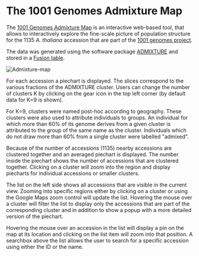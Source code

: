 The 1001 Genomes Admixture Map
==
The [1001 Genomes Admixture Map](http://gregor-mendel-institute.github.io/1001-admixture-map/) is an interactive web-based tool, that allows to interactively explore the fine-scale picture of population structure for the 1135 _A. thaliana_ accession that are part of the [1001 genomes project](http://1001genomes.org/).

The data was generated using the software package [ADMIXTURE](https://www.genetics.ucla.edu/software/admixture/) and stored in a [Fusion table](https://www.google.com/fusiontables/DataSource?docid=1JawTH1dEup1Ie2XRlPFTND2aO9UrbGBLBUgwX1jj).

![Admixture-map](https://raw.githubusercontent.com/Gregor-Mendel-Institute/1001-admixture-map/master/preview.png "1001 Genomes Admixture Map")

For each accession a piechart is displayed. The slices correspond to the various fractions of the ADMIXTURE cluster.
Users can change the number of clusters K by clicking on the gear icon in the top left corner (by default data for K=9 is shown).

For K=9, clusters were named post-hoc according to geography. These clusters were also used to attribute individuals to groups. An individual for which more than 60% of its genome derives from a given cluster is attributed to the group of the same name as the cluster. Individuals which do not draw more than 60% from a single cluster were labelled "admixed".

Because of the number of accessions (1135) nearby accessions are clustered together and an averaged piechart is displayed. The number inside the piechart shows the number of accessions that are clustered together. Clicking on a cluster will zoom into the region and display piecharts for individual accessions or smaller clusters.

The list on the left side shows all accessions that are visible in the current view. Zooming into specific regions either by clicking on a cluster or using the Google Maps zoom control will update the list.
Hovering the mouse over a cluster will filter the list to display only the accessions that are part of the corresponding cluster and in addition to show a popup with a more detailed version of the piechart.

Hovering the mouse over an accession in the list will display a pin on the map at its location and clicking on the list item will zoom into that position.
A searchbox above the list allows the user to search for a specific accession using either the ID or the name.
